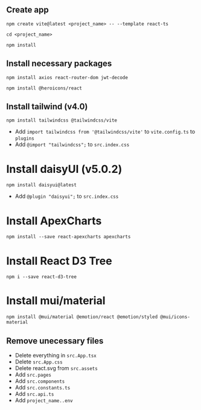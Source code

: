 ## Create app
```
npm create vite@latest <project_name> -- --template react-ts
```
```
cd <project_name>
```
```
npm install
```

## Install necessary packages
```
npm install axios react-router-dom jwt-decode
```
```
npm install @heroicons/react
```

## Install tailwind (v4.0)
```
npm install tailwindcss @tailwindcss/vite
```
- Add ```import tailwindcss from '@tailwindcss/vite'``` to ```vite.config.ts``` to ```plugins```
- Add ```@import "tailwindcss";``` to ```src.index.css```

# Install daisyUI (v5.0.2)
```
npm install daisyui@latest
```
- Add ```@plugin "daisyui";``` to ```src.index.css```

# Install ApexCharts
```
npm install --save react-apexcharts apexcharts
```

# Install React D3 Tree
```
npm i --save react-d3-tree
```

# Install mui/material
```
npm install @mui/material @emotion/react @emotion/styled @mui/icons-material
```

## Remove unecessary files
- Delete everything in ```src.App.tsx```
- Delete ```src.App.css```
- Delete react.svg from ```src.assets```
- Add ```src.pages```
- Add ```src.components```
- Add ```src.constants.ts```
- Add ```src.api.ts```
- Add ```project_name..env```

